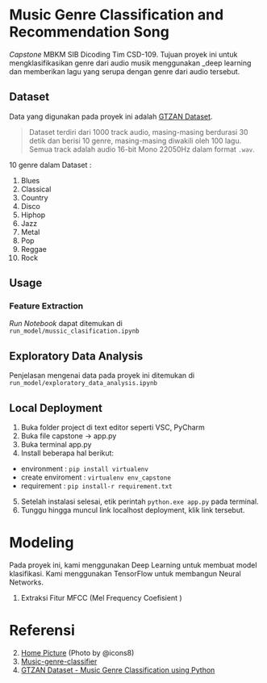 # **Music Genre Classification and Recommendation Song**
_Capstone_ MBKM SIB Dicoding Tim CSD-109. Tujuan proyek ini untuk mengklasifikasikan genre dari audio musik menggunakan _deep learning dan memberikan lagu yang serupa dengan genre dari audio tersebut.

## **Dataset**
Data yang digunakan pada proyek ini adalah [GTZAN Dataset](https://www.kaggle.com/andradaolteanu/gtzan-dataset-music-genre-classification).
> Dataset terdiri dari 1000 track audio,  masing-masing berdurasi 30 detik dan berisi 10 genre, masing-masing diwakili oleh 100 lagu. Semua track adalah audio 16-bit Mono 22050Hz dalam format `.wav`.

10 genre dalam Dataset : 
1. Blues
2. Classical
3. Country
4. Disco
5. Hiphop
6. Jazz
7. Metal
8. Pop
9. Reggae
10. Rock

## **Usage**
### **Feature Extraction**
_Run Notebook_ dapat ditemukan di<br>
`run_model/mussic_clasification.ipynb`

## **Exploratory Data Analysis**
Penjelasan mengenai data pada proyek ini ditemukan di<br>
`run_model/exploratory_data_analysis.ipynb`

## **Local Deployment**
1. Buka folder project di text editor seperti VSC, PyCharm
2. Buka file capstone -> app.py
3. Buka terminal app.py
4. Install beberapa hal berikut:
- environment : `pip install virtualenv`
- create enviroment : `virtualenv env_capstone`
- requirement : `pip install-r requirement.txt`
5. Setelah instalasi selesai, etik perintah `python.exe app.py` pada terminal.
6. Tunggu hingga muncul link localhost deployment, klik link tersebut.

# **Modeling**
Pada proyek ini, kami menggunakan Deep Learning untuk membuat model klasifikasi. Kami menggunakan TensorFlow untuk membangun Neural Networks.
1. Extraksi Fitur MFCC (Mel Frequency Coefisient )
<!-- Since librosa provided buildt-in function for extracting MFCCs. The work is only to try the parameters that works for the project. In this project, the params are:
signal: the audio load from dataset
sample_rate: 22050 (default)
n_mfcc: 13 (default was 20)
n_ftt: 2048 (default)
hop_length: 512 (default)
The extracted MFCCs are then labeled and dumped into data.json for the ease of using.

2. Create the neural network
With the help of tensorflow.keras, the network is built as:
3 convolutional layers:
Conv2D: 2D convolutional layer
Maxpooling2D: help extracts the sharpest features
BatchNormalization(): speed up training and more reliable model
Dense layer:
Flatten(): convert from 2D to 1D layer
Dropout(): improve network robustness (network can rely too much on specific neuron)
Output layer

3. Prepare the data
Split the data into:
train set: 80% of the dataset
test set: 20% of the dataset

4. Train the data with CNN model
The model is compiled with:
optimizer: Adam optimizer (stochastic gradient descent method)
learning_rate: 0.0001 (tried to avoid overfitting)
loss: categorical_crossentropy (as classes is mutually exclusive and samples can have soft probabilities labels)
metrics: accuracy (as we use accuracy to evaluate the performance of the model)

5. Evaluate the model
The model is evaluated by train/test accuracy and train/test loss. The figure is plotted to illustrate whether the model is suffering from overfitting or underfitting. -->

# **Referensi**
<!-- 1. [Template](https://startbootstrap.com/theme/grayscale) -->
2. [Home Picture](https://unsplash.com/photos/7LNatQYMzm4) (Photo by @icons8)
3. [Music-genre-classifier](https://github.com/0sparsh2/Music-genre-classifier)
4. [GTZAN Dataset - Music Genre Classification using Python](https://www.youtube.com/watch?v=2mCfP6mpQpo&t=2s)